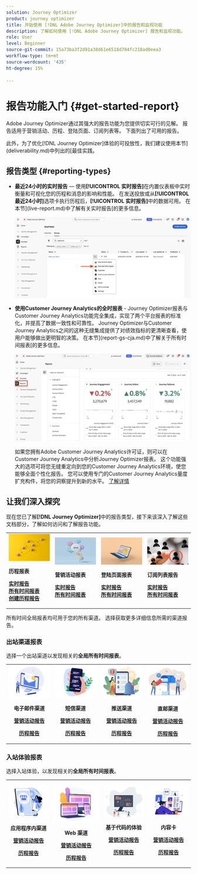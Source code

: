 ```yaml
---
solution: Journey Optimizer
product: journey optimizer
title: 开始使用 [!DNL Adobe Journey Optimizer]中的报告和监视功能
description: 了解如何使用 [!DNL Adobe Journey Optimizer] 报告和监视功能。
role: User
level: Beginner
source-git-commit: 15a73ba3f2d91a38d61e6518d704fc218ad0eea3
workflow-type: tm+mt
source-wordcount: '435'
ht-degree: 15%

---
```


# 报告功能入门 {#get-started-report}

Adobe Journey Optimizer通过其强大的报告功能为您提供切实可行的见解。 报告适用于营销活动、历程、登陆页面、订阅列表等。 下面列出了可用的报告。

此外，为了优化[!DNL Journey Optimizer]体验的可投放性，我们建议使用本节](deliverability.md)中列出的[最佳实践。


## 报告类型 {#reporting-types}

* **最近24小时的实时报告** — 使用&#x200B;**[!UICONTROL 实时报告]**&#x200B;在内置仪表板中实时衡量和可视化您的历程和消息的影响和性能。 在发送投放或从&#x200B;**[!UICONTROL 最近24小时]**&#x200B;选项卡执行历程后，**[!UICONTROL 实时报告]**&#x200B;中的数据可用。 在本节](live-report.md)中了解有关实时报告[的更多信息。

  ![](assets/report_journey.png)


* **使用Customer Journey Analytics的全时报表** - Journey Optimizer报表与Customer Journey Analytics功能完全集成，实现了两个平台报表的标准化，并提高了数据一致性和可靠性。 Journey Optimizer与Customer Journey Analytics之间的这种无缝集成提供了对绩效指标的更清晰查看，使用户能够做出更明智的决策。 在本节](report-gs-cja.md)中了解关于所有时间报表[的更多信息。

  ![](assets/gs-cja-report-1.png)

  如果您拥有Adobe Customer Journey Analytics许可证，则可以在Customer Journey Analytics中分析Journey Optimizer报表。 这个功能强大的选项可将您无缝重定向到您的Customer Journey Analytics环境，使您能够全面个性化报告。 您可以使用专门的Customer Journey Analytics量度扩充构件，将您的洞察提升到新的水平。 [了解详情](report-cja-manage.md)


## 让我们深入探究

现在您已了解&#x200B;**[!DNL Journey Optimizer]**&#x200B;中的报告类型，接下来该深入了解这些文档部分，了解如何访问和了解报告功能。


<table style="table-layout:fixed"><tr style="border: 0;">
<td>
<img alt="历程报告" src="../assets/do-not-localize/start-journey.jpeg">
<div>
<p><strong>历程报表</strong></p>
</div>
<div>
<a href="journey-live-report.md"><strong>实时报告</strong></a>
</div>
<div>
<a href="journey-global-report-cja.md"><strong>所有时间报表</strong></a>
</div>
<div>
<a href="sharing-overview.md"><strong>创建历程报告</strong></a>
</div>
<p>
<p>
</td>
<td>
<img alt="营销活动报告" src="../assets/do-not-localize/start-campaign.jpeg">
<div>
<p><strong>营销活动报表</strong></p>
</div>
<div>
<a href="campaign-live-report.md"><strong>实时报告</strong></a>
</div>
<div>
<a href="campaign-global-report-cja.md"><strong>所有时间报表</strong></a>
</div>
<p>
<p>
</td>
<td>
<img alt="登陆页面报表" src="../assets/do-not-localize/start-interface.jpeg">
<div>
<p><strong>登陆页面报表</strong></p>
</div>
<div>
<a href="lp-report-live.md"><strong>实时报告</strong></a>
</div>
<div>
<a href="lp-report-global-cja.md"><strong>所有时间报表</strong></a>
</div>
<p>
<p>
</td>
<td>
<img alt="订阅列表报表" src="../assets/do-not-localize/role.jpg">
<div>
<p><strong>订阅列表报告</strong></p>
</div>
<div>
<a href="subscription-report-live.md"><strong>实时报告</strong></a>
</div>
<div>
<a href="subscription-report-global-cja.md"><strong>所有时间报表</strong></a>
</div>
<p>
<p>
</td>
</tr></table>


所有时间全局报表均可用于您的所有渠道。 选择获取更多详细信息所需的渠道报告。

### 出站渠道报表

选择一个出站渠道以发现相关的&#x200B;**全局所有时间报表**。

<table style="table-layout:fixed"><tr style="border: 0;">
<td><img alt="电子邮件" src="../channels/assets/do-not-localize/email.png">
<div align="center"><p><strong>电子邮件渠道</strong></p><p><a href="campaign-global-report-cja-email.md"><strong>营销活动报告</strong></a></p><p><a href="journey-global-report-cja-email.md"><strong>历程报告</strong></a></p></div></td>
<td><a href="campaign-global-report-cja-sms.md"><img alt="短信" src="../channels/assets/do-not-localize/sms.png"></a>
<div align="center"><p><strong>短信渠道</strong></p><p><a href="campaign-global-report-cja-sms.md"><strong>营销活动报告</strong></a></p><p><a href="journey-global-report-cja-sms.md"><strong>历程报告</strong></a></p></div></td>
<td><a href="campaign-global-report-cja-push.md"><img alt="推送" src="../channels/assets/do-not-localize/push.png"></a>
<div align="center"><p><strong>推送渠道</strong></p><p><a href="campaign-global-report-cja-push.md"><strong>营销活动报告</strong></a></p><p><a href="journey-global-report-cja-push.md"><strong>历程报告</strong></a></p></div></td>
<td><a href="campaign-global-report-cja-direct.md"><img alt="直邮" src="../channels/assets/do-not-localize/direct-mail.jpg"></a>
<div align="center"><p><strong>直邮渠道</strong></p><p><a href="campaign-global-report-cja-direct.md"><strong>营销活动报告</strong></a></p><p><a href="journey-global-report-cja-direct.md"><strong>历程报告</strong></a></p></div></td>
</tr></table>

### 入站体验报表

选择入站体验，以发现相关的&#x200B;**全局所有时间报表**。

<table style="table-layout:fixed"><tr style="border: 0;">
<td><img alt="应用程序内" src="../channels/assets/do-not-localize/inapp.jpg">
<div align="center"><p><strong>应用程序内渠道</strong></p><p><a href="campaign-global-report-cja-inapp.md"><strong>营销活动报告</strong></a></p><p><a href="journey-global-report-cja-inapp.md"><strong>历程报告</strong></a></p></div></td>
<td><p><img alt="Web" src="../channels/assets/do-not-localize/web.jpg"></p>
<div align="center"><p><strong>Web 渠道</strong></p><p><a href="campaign-global-report-cja-web.md"><strong>营销活动报告</strong></a></p><p><a href="journey-global-report-cja-web.md"><strong>历程报告</strong></a></p></div></td>
<td><img alt="基于代码的体验" src="../channels/assets/do-not-localize/code.png">
<div align="center"><p><strong>基于代码的体验</strong></p><p><a href="campaign-global-report-cja-code.md"><strong>营销活动报告</strong></a></p><p><a href="campaign-global-report-cja-code.md"><strong>历程报告</strong></a></p></div></td>
<td><img alt="内容卡片" src="../channels/assets/do-not-localize/cards.png">
<div align="center"><p><strong>内容卡</strong></p><p><a href="campaign-global-report-cja-content.md"><strong>营销活动报告</strong></a></p><p><a href="journey-global-report-cja-content.md"><strong>历程报告</strong></a></p></div></td>
</tr></table>
